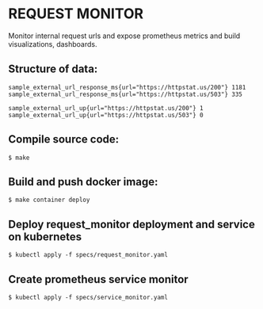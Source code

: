# REQUEST MONITOR

Monitor internal request urls and expose prometheus metrics and build visualizations, dashboards.

## Structure of data:
```
sample_external_url_response_ms{url="https://httpstat.us/200"} 1181
sample_external_url_response_ms{url="https://httpstat.us/503"} 335

sample_external_url_up{url="https://httpstat.us/200"} 1
sample_external_url_up{url="https://httpstat.us/503"} 0
```

## Compile source code:

```console
$ make
```

## Build and push docker image:

```console
$ make container deploy
```

## Deploy request_monitor deployment and service on kubernetes
```console
$ kubectl apply -f specs/request_monitor.yaml
```

## Create prometheus service monitor
```console
$ kubectl apply -f specs/service_monitor.yaml
```

